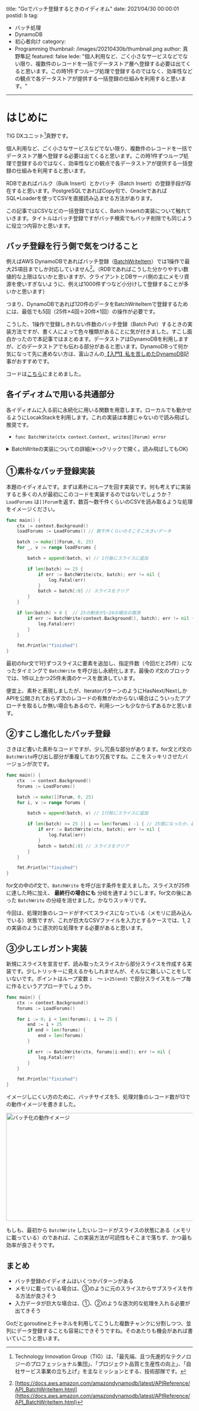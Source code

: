 title: "Goでバッチ登録するときのイディオム"
date: 2021/04/30 00:00:01
postid: b
tag:
  - バッチ処理
  - DynamoDB
  - 初心者向け
category:
  - Programming
thumbnail: /images/20210430b/thumbnail.png
author: 真野隼記
featured: false
lede: "個人利用など、ごく小さなサービスなどでない限り、複数件のレコードを一括でデータストア層へ登録する必要は出てくると思います。この時1件ずつループ処理で登録するのではなく、効率性などの観点で各データストアが提供する一括登録の仕組みを利用すると思います。"
---
# はじめに

TIG DXユニット[^1]真野です。

[^1]: Technology Innovation Group（TIG）は、「最先端、且つ先進的なテクノロジーのプロフェッショナル集団」、「プロジェクト品質と生産性の向上」、「自社サービス事業の立ち上げ」を主なミッションとする、技術部隊です。

個人利用など、ごく小さなサービスなどでない限り、複数件のレコードを一括でデータストア層へ登録する必要は出てくると思います。この時1件ずつループ処理で登録するのではなく、効率性などの観点で各データストアが提供する一括登録の仕組みを利用すると思います。

RDBであればバルク（Bulk Insert）とかバッチ（Batch Insert）の登録手段が存在すると思います。PostgreSQLであればCopy句で、OracleであればSQL*Loaderを使ってCSVを直接読み込ませる方法があります。

この記事ではCSVなどの一括登録ではなく、Batch Insertの実装について触れていきます。タイトルはバッチ登録ですがバッチ検索でもバッチ削除でも同じように役立つ内容かと思います。


## バッチ登録を行う側で気をつけること

例えばAWS DynamoDBであればバッチ登録（[BatchWriteItem](https://docs.aws.amazon.com/amazondynamodb/latest/APIReference/API_BatchWriteItem.html)）では1操作で最大25項目までしか対応していません[^2]。（RDBであればこうした分かりやすい数値的な上限はないかと思いますが、クライアントとDBサーバ側の主にメモリ資源を使いすぎないように、例えば1000件ずつなど小分けして登録することが多いかと思います）

つまり、DynamoDBであれば120件のデータをBatchWriteItemで登録するためには、最低でも5回（25件×4回＋20件×1回）の操作が必要です。

[^2]: [https://docs.aws.amazon.com/amazondynamodb/latest/APIReference/API_BatchWriteItem.html](https://docs.aws.amazon.com/amazondynamodb/latest/APIReference/API_BatchWriteItem.html)


こうした、1操作で登録しきれない件数のバッチ登録（Batch Put）するときの実装方法ですが、書く人によって色々種類があることに気が付きました。すこし面白かったので本記事ではまとめます。データストアはDynamoDBを利用しますが、どのデータストアでも伝わる部分があると思います。DynamoDBって何か気になって先に進めない方は、富山さんの[【入門】私を苦しめたDynamoDB](/articles/20200818/)記事がおすすめです。

コードは[こちら](https://github.com/ma91n/go-batch-put-idioms)にまとめました。


## 各イディオムで用いる共通部分

各イディオムに入る前に永続化に用いる関数を用意します。ローカルでも動かせるようにLocakStackを利用します。これの実装は本題じゃないので読み飛ばし推奨です。

* `func BatchWrite(ctx context.Context, writes[]Forum) error`

<details><summary>BatchWriteの実装についての詳細(※👈クリックで開く。読み飛ばしてもOK)</summary><div>

```go
// LocalStackを用いるための初期化部分（読み飛ばしOK）
var dy = dynamodb.New(session.Must(session.NewSession(&aws.Config{
	Endpoint: aws.String("http://localhost:4566"),        // LocalStack
	Region:   aws.String(endpoints.ApNortheast1RegionID), // Tokyo Region
})))
```

`dy` を用いて以下の永続化用の関数を用意します。25件以上であるときはエラーにしていること以外は、UnprocessedItemsの救済の為に少し処理を追加しています。

```go
// 永続化関数（読み飛ばしOK）
func BatchWrite(ctx context.Context, writes[]Forum) error {
	if len(writes) > 25 {
		return errors.New("batch write size is within 25 items")
	}

	items := make([]*dynamodb.WriteRequest, 0, len(writes))
	for _, v := range writes{
		av, _ := dynamodbattribute.MarshalMap(v) // エラーハンドリングは省略
		items = append(items, &dynamodb.WriteRequest{
			PutRequest: &dynamodb.PutRequest{
				Item: av,
			},
		})
	}

	for len(items) > 0 {
		out, err := dy.BatchWriteItemWithContext(ctx, &dynamodb.BatchWriteItemInput{
			RequestItems: map[string][]*dynamodb.WriteRequest{
				"forum": items,
			},
		})
		if err != nil {
			return fmt.Errorf("batch write to %s: %w", "forum", err)
		}

		items = append(items[:0] , out.UnprocessedItems["forum"]...) // スライスを初期化して未処理のitemsがあれば追加
	}

	return nil
}
```

永続化対象の `Forum` テーブルを示すモデルですが、AWS SDK for Goのドキュメントに書いていた構造です。

```go
// 永続化対象のモデル（読み飛ばしOK）
type Forum struct {
	Name     string
	Category string
}
```

</div></details>


## ①素朴なバッチ登録実装

本題のイディオムです。まずは素朴にループを回す実装です。何も考えずに実装すると多くの人が最初にこのコードを実装するのではないでしょうか？ `LoadForums` は`[]Forum`を返す、数百～数千件くらいのCSVを読み取るような処理をイメージください。

```go 素朴な実装
func main() {
	ctx := context.Background()
	loadForums := LoadForums() // 数千件くらいのそこそこ大きいデータ

	batch := make([]Forum, 0, 25)
	for _, v := range loadForums {

		batch = append(batch, v) // 1行毎にスライスに追加

		if len(batch) >= 25 {
			if err := BatchWrite(ctx, batch); err != nil {
				log.Fatal(err)
			}
			batch = batch[:0] // スライスをクリア
		}
	}

	if len(batch) > 0 {  // 25の剰余が1~24の場合の救済
		if err := BatchWrite(context.Background(), batch); err != nil {
			log.Fatal(err)
		}
	}

	fmt.Println("finished")
}
```

最初のfor文で1行ずつスライスに要素を追加し、指定件数（今回だと25件）になったタイミングで `BatchWrite` を呼び出し永続化します。最後の if文のブロックでは、1件以上かつ25件未満のケースを救済しています。

便宜上、素朴と表現しましたが、IteratorパターンのようにHasNext/NextしかAPIを公開されておらず次のレコードの有無がわからない場合はこういったアプローチを取るしか無い場合もあるので、利用シーンも少なからずあるかと思います。


## ②すこし進化したバッチ登録

さきほど書いた素朴なコードですが、少し冗長な部分があります。for文とif文の`BatchWrite`呼び出し部分が重複しており冗長ですね。ここをスッキリさせたバージョンが次です。


```go すこしスッキリさせた実装
func main() {
	ctx  := context.Background()
	forums := LoadForums()

	batch := make([]Forum, 0, 25)
	for i, v := range forums {

		batch = append(batch, v) // 1行枚にスライスに追加

		if len(batch) >= 25 || i == len(forums) -1 { // 25個になったか、最終行の場合
			if err := BatchWrite(ctx, batch); err != nil {
				log.Fatal(err)
			}
			batch = batch[:0] // スライスをクリア
		}
	}

	fmt.Println("finished")
}
```

for文の中のif文で、`BatchWrite` を呼び出す条件を変えました。スライスが25件に達した時に加え、 **最終行の場合にも** 分岐を通すようにします。for文の後にあった `BatchWrite` の分岐を消せました。かなりスッキリです。

今回は、処理対象のレコードがすべてスライスになっている（メモリに読み込んでいる）状態ですが、これが巨大なCSVファイルを入力とするケースでは、1, 2の実装のように逐次的な処理をする必要があると思います。


## ③少しエレガント実装

新規にスライスを宣言せず、読み取ったスライスから部分スライスを作成する実装です。少しトリッキーに見えるかもしれませんが、そんなに難しいことをしていないです。ポイントはループ変数 `i`　～ `i+25(end)` で部分スライスをループ毎に作るというアプローチでしょうか。

```go スライスを新規に配置しないケース
func main() {
	ctx := context.Background()
	forums := LoadForums()

	for i := 0; i < len(forums); i += 25 {
		end := i + 25
		if end > len(forums) {
			end = len(forums)
		}

		if err := BatchWrite(ctx, forums[i:end]); err != nil {
			log.Fatal(err)
		}
	}

	fmt.Println("finished")
}
```

イメージしにくい方のために、バッチサイズを5、処理対象のレコード数が13での動作イメージを書きました。

<img src="/images/20210430b/batch_slice.png" alt="バッチ化の動作イメージ" width="741" height="291" loading="lazy">

もしも、最初から `BatchWrite` したいレコードがスライスの状態にある（メモリに載っている）のであれば、この実装方法が可読性もそこまで落ちず、かつ最も効率が良さそうです。



## まとめ

* バッチ登録のイディオムはいくつかパターンがある
* メモリに載っている場合は、③のように元のスライスからサブスライスを作る方法が良さそう
* 入力データが巨大な場合は、①、②のような逐次的な処理を入れる必要が出てきそう

Goだとgoroutineとチャネルを利用してこうした複数チャンクに分割しつつ、並列にデータ登録することも容易にできそうですね。そのあたりも機会があれば書いていこうと思います。


